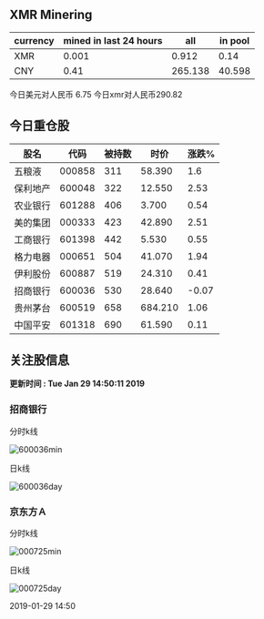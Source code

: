 ## XMR Minering

|currency|mined in last 24 hours|all|in pool|
|---|---|---|---|
|XMR|0.001|0.912|0.14|
|CNY|0.41|265.138|40.598|

今日美元对人民币 6.75	今日xmr对人民币290.82


## 今日重仓股 

|股名|代码|被持数|时价|涨跌%|
|---|---|---|---|---|
|五粮液|000858|311|58.390|1.6|
|保利地产|600048|322|12.550|2.53|
|农业银行|601288|406|3.700|0.54|
|美的集团|000333|423|42.890|2.51|
|工商银行|601398|442|5.530|0.55|
|格力电器|000651|504|41.070|1.94|
|伊利股份|600887|519|24.310|0.41|
|招商银行|600036|530|28.640|-0.07|
|贵州茅台|600519|658|684.210|1.06|
|中国平安|601318|690|61.590|0.11|

## 关注股信息
**更新时间 : Tue Jan 29 14:50:11 2019**
### 招商银行 
分时k线

![600036min](http://image.sinajs.cn/newchart/min/n/sh600036.gif)

日k线

![600036day](http://image.sinajs.cn/newchart/daily/n/sh600036.gif)

### 京东方Ａ 
分时k线

![000725min](http://image.sinajs.cn/newchart/min/n/sz000725.gif)

日k线

![000725day](http://image.sinajs.cn/newchart/daily/n/sz000725.gif)

2019-01-29 14:50